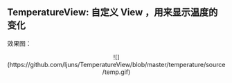 ## TemperatureView: 自定义 View ，用来显示温度的变化
效果图：<br/>
<div align=center>
![](https://github.com/ljuns/TemperatureView/blob/master/temperature/source/temp.gif)
</div>
